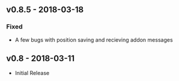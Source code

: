 ## v0.8.5 - 2018-03-18
### Fixed
- A few bugs with position saving and recieving addon messages

## v0.8 - 2018-03-11
- Initial Release